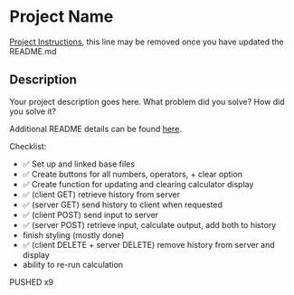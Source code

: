 # Project Name

[Project Instructions](./INSTRUCTIONS.md), this line may be removed once you have updated the README.md

## Description

Your project description goes here. What problem did you solve? How did you solve it?

Additional README details can be found [here](https://github.com/PrimeAcademy/readme-template/blob/master/README.md).


Checklist:
- ✅ Set up and linked base files
- ✅ Create buttons for all numbers, operators, + clear option 
- ✅ Create function for updating and clearing calculator display
- ✅ (client GET) retrieve history from server 
- ✅ (server GET) send history to client when requested
- ✅ (client POST) send input to server 
- ✅ (server POST) retrieve input, calculate output, add both to history
- finish styling (mostly done)
- ✅ (client DELETE + server DELETE) remove history from server and display
- ability to re-run calculation

PUSHED x9